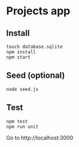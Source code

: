 # Projects app
## Install
```
touch database.sqlite
npm install
npm start
```
## Seed (optional)
```
node seed.js
```
## Test
```
npm test
npm run unit
```
Go to http://localhost:3000
